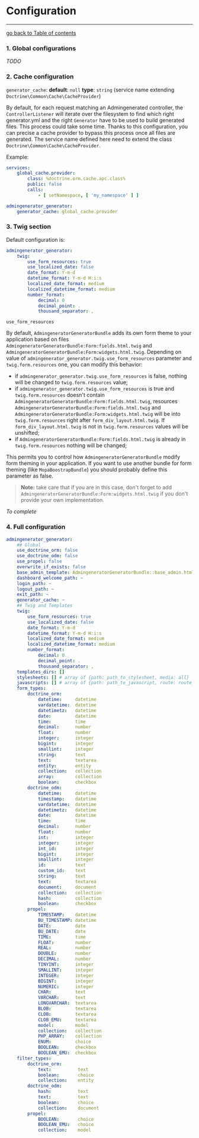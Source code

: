 # Configuration
---------------------------------------

[go back to Table of contents][back-to-index]

[back-to-index]: https://github.com/symfony2admingenerator/AdmingeneratorGeneratorBundle/blob/master/Resources/doc/documentation.md#1-installation

### 1. Global configurations

_TODO_

### 2. Cache configuration

`generator_cache`: __default__: `null` __type__: `string` (service name extending `Doctrine\Common\Cache\CacheProvider`)

By default, for each request matching an Admingenerated controller, the `ControllerListener` will iterate over
the filesystem to find which right generator.yml and the right `Generator` have to be used to build generated
files. This process could take some time. Thanks to this configuration, you can precise a cache provider to bypass
this process once all files are generated. The service name defined here need to extend the class
`Doctrine\Common\Cache\CacheProvider`.

Example:

```yaml
services:
    global_cache.provider:
        class: %doctrine.orm.cache.apc.class%
        public: false
        calls:
            - [ setNamespace, [ 'my_namespace' ] ]

admingenerator_generator:
    generator_cache: global_cache.provider

```

### 3. Twig section

Default configuration is:

```yaml
admingenerator_generator:
    twig:
        use_form_resources: true
        use_localized_date: false
        date_format: Y-m-d
        datetime_format: Y-m-d H:i:s
        localized_date_format: medium
        localized_datetime_format: medium
        number_format:
            decimal: 0
            decimal_point: .
            thousand_separator: ,
```

`use_form_resources`

By default, `AdmingeneratorGeneratorBundle` adds its own form theme to your application based on files 
`AdmingeneratorGeneratorBundle:Form:fields.html.twig` and `AdmingeneratorGeneratorBundle:Form:widgets.html.twig`. 
Depending on value of `admingenerator_generator.twig.use_form_resources` parameter and `twig.form.resources` one, 
you can modify this behavior:

* if `admingenerator_generator.twig.use_form_resources` is false, nothing will be changed to `twig.form.resources` value;
* if `admingenerator_generator.twig.use_form_resources` is true and `twig.form.resources` doesn't contain 
`AdmingeneratorGeneratorBundle:Form:fields.html.twig`, resources `AdmingeneratorGeneratorBundle:Form:fields.html.twig` 
and `AdmingeneratorGeneratorBundle:Form:widgets.html.twig` will be into `twig.form.resources` right after 
`form_div_layout.html.twig`. If `form_div_layout.html.twig` is not in `twig.form.resources` values will be unshifted;
* if `AdmingeneratorGeneratorBundle:Form:fields.html.twig` is already in `twig.form.resources` nothing will be changed;

This permits you to control how `AdmingeneratorGeneratorBundle` modify form theming in your application. If you want to 
use another bundle for form theming (like `MopaBoostrapBundle`) you should probably define this parameter as false.

> **Note:** take care that if you are in this case, don't forget to add `AdmingeneratorGeneratorBundle:Form:widgets.html.twig` 
if you don't provide your own implementation.

*To complete*

### 4. Full configuration

```yaml
admingenerator_generator:
    ## Global
    use_doctrine_orm: false
    use_doctrine_odm: false
    use_propel: false
    overwrite_if_exists: false
    base_admin_template: AdmingeneratorGeneratorBundle::base_admin.html.twig
    dashboard_welcome_path: ~
    login_path: ~
    logout_path: ~
    exit_path: ~
    generator_cache: ~
    ## Twig and Templates
    twig:
        use_form_resources: true
        use_localized_date: false
        date_format: Y-m-d
        datetime_format: Y-m-d H:i:s
        localized_date_format: medium
        localized_datetime_format: medium
        number_format:
            decimal: 0
            decimal_point: .
            thousand_separator: ,
    templates_dirs: []
    stylesheets: [] # array of {path: path_to_stylesheet, media: all}
    javascripts: [] # array of {path: path_to_javascript, route: route_name, routeparams: [value1, value2]}
    form_types:
        doctrine_orm:
            datetime:     datetime 
            vardatetime:  datetime 
            datetimetz:   datetime 
            date:         datetime 
            time:         time 
            decimal:      number 
            float:        number 
            integer:      integer 
            bigint:       integer 
            smallint:     integer 
            string:       text 
            text:         textarea
            entity:       entity 
            collection:   collection 
            array:        collection 
            boolean:      checkbox 
        doctrine_odm:
            datetime:     datetime 
            timestamp:    datetime 
            vardatetime:  datetime 
            datetimetz:   datetime 
            date:         datetime 
            time:         time 
            decimal:      number 
            float:        number 
            int:          integer 
            integer:      integer 
            int_id:       integer 
            bigint:       integer 
            smallint:     integer 
            id:           text 
            custom_id:    text 
            string:       text 
            text:         textarea 
            document:     document 
            collection:   collection 
            hash:         collection 
            boolean:      checkbox 
        propel:
            TIMESTAMP:    datetime 
            BU_TIMESTAMP: datetime 
            DATE:         date 
            BU_DATE:      date 
            TIME:         time 
            FLOAT:        number 
            REAL:         number 
            DOUBLE:       number 
            DECIMAL:      number 
            TINYINT:      integer 
            SMALLINT:     integer 
            INTEGER:      integer 
            BIGINT:       integer 
            NUMERIC:      integer 
            CHAR:         text 
            VARCHAR:      text 
            LONGVARCHAR:  textarea 
            BLOB:         textarea 
            CLOB:         textarea 
            CLOB_EMU:     textarea 
            model:        model 
            collection:   collection 
            PHP_ARRAY:    collection 
            ENUM:         choice 
            BOOLEAN:      checkbox 
            BOOLEAN_EMU:  checkbox 
    filter_types:
        doctrine_orm:
            text:          text
            boolean:       choice
            collection:    entity
        doctrine_odm:
            hash:          text
            text:          text
            boolean:       choice
            collection:    document
        propel:
            BOOLEAN:       choice
            BOOLEAN_EMU:   choice
            collection:    model
```

